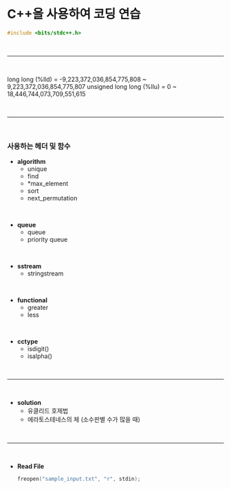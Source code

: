 # C++을 사용하여 코딩 연습

```cpp
#include <bits/stdc++.h>
```

<br>

*****

<br>

long long (%lld)          = -9,223,372,036,854,775,808 ~  9,223,372,036,854,775,807
unsigned long long (%llu) =                          0 ~ 18,446,744,073,709,551,615

<br>

*****

<br>

### 사용하는 헤더 및 함수

* **algorithm**
  - unique
  - find
  - *max_element
  - sort
  - next_permutation
    
<br>

* **queue**
  - queue
  - priority queue
    
<br>

* **sstream**
  - stringstream

<br>

* **functional**
  - greater<int>
  - less<int>

<br>

* **cctype**
  - isdigit()
  - isalpha()

<br>

*****

<br>

* **solution**
  - 유클리드 호제법
  - 에라토스테네스의 체 (소수판별 수가 많을 때)

<br>

*****

<br>

* **Read File**
  ```cpp
  freopen("sample_input.txt", "r", stdin);
  ```